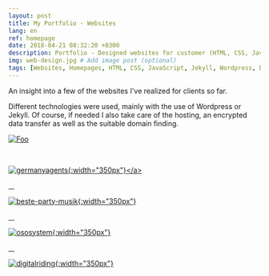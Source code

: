 ```yaml
---
layout: post
title: My Portfolio - Websites
lang: en
ref: homepage
date: 2018-04-21 08:32:20 +0300
description: Portfolio - Designed websites for customer (HTML, CSS, JavaScript, Jekyll, Wordpress, Domain, Https)
img: web-design.jpg # Add image post (optional)
tags: [Websites, Homepages, HTML, CSS, JavaScript, Jekyll, Wordpress, Domain, SSL, HTTPS, Domain]
---
```

An insight into a few of the websites I've realized for clients so far.

Different technologies were used, mainly with the use of Wordpress or Jekyll.
Of course, if needed I also take care of the hosting, an encrypted data transfer as well as the suitable domain finding.


<a href="https://www.inovacom.info/" rel="inovacom">![Foo](https://www.inovacom.info/wp-content/uploads/2016/03/inovacom_logo-1-e1458738468372.png)</a>

&nbsp;
&nbsp;

<a href="http://germanyagents.com" rel="germanyagents">![germanyagents](https://i2.wp.com/germanyagents.com/wp-content/uploads/2017/03/cropped-cropped-Unbenannt.jpg?){:width="350px"}</a>

&nbsp;
&nbsp;

<a href="https://beste-party-musik.de" rel="beste-party-musik">![beste-party-musik](https://beste-party-musik.de/assets/images/logo8-transparent.png){:width="350px"}

&nbsp;
&nbsp;

<a href="https://ososystem.de" rel="oso-system">![ososystem]({{site.url}}/assets/websites/ososystem.PNG){:width="350px"}

&nbsp;
&nbsp;

<a href="https://digitalriding.de" rel="digitalridng">![digitalriding]({{site.url}}/assets/websites/digitalriding.PNG){:width="350px"}
</a>




